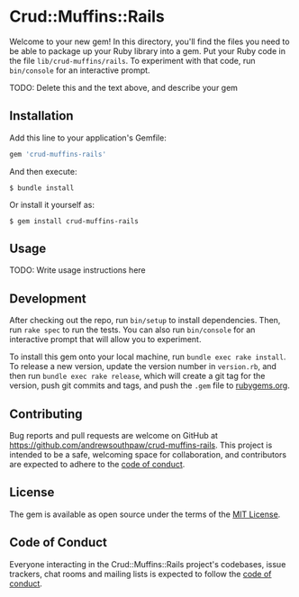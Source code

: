 # Crud::Muffins::Rails

Welcome to your new gem! In this directory, you'll find the files you need to be able to package up your Ruby library into a gem. Put your Ruby code in the file `lib/crud-muffins/rails`. To experiment with that code, run `bin/console` for an interactive prompt.

TODO: Delete this and the text above, and describe your gem

## Installation

Add this line to your application's Gemfile:

```ruby
gem 'crud-muffins-rails'
```

And then execute:

    $ bundle install

Or install it yourself as:

    $ gem install crud-muffins-rails

## Usage

TODO: Write usage instructions here

## Development

After checking out the repo, run `bin/setup` to install dependencies. Then, run `rake spec` to run the tests. You can also run `bin/console` for an interactive prompt that will allow you to experiment.

To install this gem onto your local machine, run `bundle exec rake install`. To release a new version, update the version number in `version.rb`, and then run `bundle exec rake release`, which will create a git tag for the version, push git commits and tags, and push the `.gem` file to [rubygems.org](https://rubygems.org).

## Contributing

Bug reports and pull requests are welcome on GitHub at https://github.com/andrewsouthpaw/crud-muffins-rails. This project is intended to be a safe, welcoming space for collaboration, and contributors are expected to adhere to the [code of conduct](https://github.com/andrewsouthpaw/crud-muffins-rails/blob/master/CODE_OF_CONDUCT.md).


## License

The gem is available as open source under the terms of the [MIT License](https://opensource.org/licenses/MIT).

## Code of Conduct

Everyone interacting in the Crud::Muffins::Rails project's codebases, issue trackers, chat rooms and mailing lists is expected to follow the [code of conduct](https://github.com/[USERNAME]/crud-muffins-rails/blob/master/CODE_OF_CONDUCT.md).
